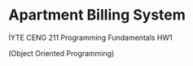 # Apartment Billing System
İYTE CENG 211 Programming Fundamentals HW1

(Object Oriented Programming)
